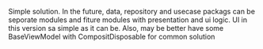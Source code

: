 Simple solution. In the future, data, repository and usecase packags can be seporate modules and fiture modules with presentation and ui logic. UI in this version sa simple as it can be. Also, may be better have some BaseViewModel with CompositDisposable for common solution 

